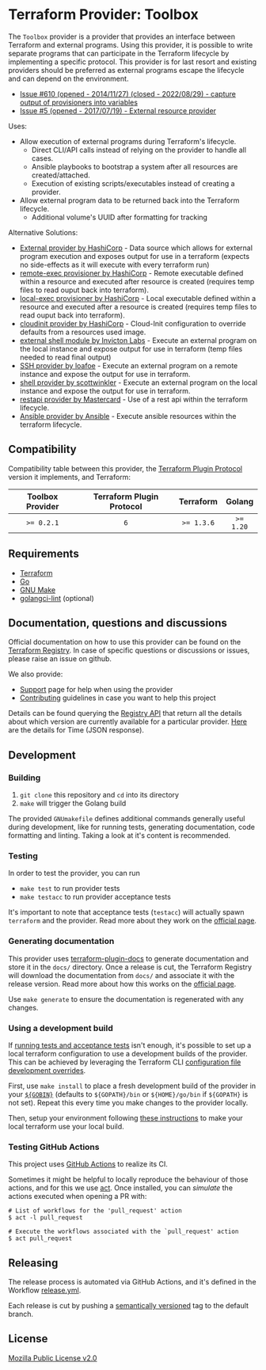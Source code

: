 # Terraform Provider: Toolbox

The `Toolbox` provider is a provider that provides an interface between Terraform and external programs.
Using this provider, it is possible to write separate programs that can participate in the Terraform lifecycle by implementing a specific protocol.
This provider is for last resort and existing providers should be preferred as external programs escape the lifecycle and can depend on the environment.
* [Issue #610 (opened - 2014/11/27) (closed - 2022/08/29) - capture output of provisioners into variables](https://github.com/hashicorp/terraform/issues/610)
* [Issue #5 (opened - 2017/07/19) - External resource provider](https://github.com/hashicorp/terraform-provider-external/issues/5)

Uses:
* Allow execution of external programs during Terraform's lifecycle.
  * Direct CLI/API calls instead of relying on the provider to handle all cases.
  * Ansible playbooks to bootstrap a system after all resources are created/attached.
  * Execution of existing scripts/executables instead of creating a provider.
* Allow external program data to be returned back into the Terraform lifecycle.
  * Additional volume's UUID after formatting for tracking

Alternative Solutions:
* [External provider by HashiCorp](https://registry.terraform.io/providers/hashicorp/external/latest/docs) - Data source which allows for external program execution and exposes output for use in a terraform (expects no side-effects as it will execute with every terraform run)
* [remote-exec provisioner by HashiCorp](https://developer.hashicorp.com/terraform/language/resources/provisioners/remote-exec) - Remote executable defined within a resource and executed after resource is created (requires temp files to read ouput back into terraform).
* [local-exec provisioner by HashiCorp](https://developer.hashicorp.com/terraform/language/resources/provisioners/local-exec) - Local executable defined within a resource and executed after a resource is created (requires temp files to read ouput back into terraform).
* [cloudinit provider by HashiCorp](https://registry.terraform.io/providers/hashicorp/cloudinit/latest/docs) - Cloud-Init configuration to override defaults from a resources used image.
* [external shell module by Invicton Labs](https://registry.terraform.io/modules/Invicton-Labs/shell-resource/external/latest) - Execute an external program on the local instance and expose output for use in terraform (temp files needed to read final output)
* [SSH provider by loafoe](https://registry.terraform.io/providers/loafoe/ssh/latest/docs) - Execute an external program on a remote instance and expose the output for use in terraform.
* [shell provider by scottwinkler](https://registry.terraform.io/providers/scottwinkler/shell/latest/docs) - Execute an external program on the local instance and expose the output for use in terraform.
* [restapi provider by Mastercard](https://registry.terraform.io/providers/Mastercard/restapi/latest/docs) - Use of a rest api within the terraform lifecycle.
* [Ansible provider by Ansible](https://registry.terraform.io/providers/ansible/ansible/latest/docs) - Execute ansible resources within the terraform lifecycle.

## Compatibility

Compatibility table between this provider, the [Terraform Plugin Protocol](https://www.terraform.io/plugin/how-terraform-works#terraform-plugin-protocol)
version it implements, and Terraform:

| Toolbox Provider | Terraform Plugin Protocol | Terraform |   Golang  |
|:-----------------:|:-------------------------:|:---------:|:---------:|
|    `>= 0.2.1`     |            `6`            | `>= 1.3.6`| `>= 1.20` |

## Requirements

* [Terraform](https://www.terraform.io/downloads)
* [Go](https://go.dev/doc/install)
* [GNU Make](https://www.gnu.org/software/make/)
* [golangci-lint](https://golangci-lint.run/usage/install/#local-installation) (optional)

## Documentation, questions and discussions
Official documentation on how to use this provider can be found on the
[Terraform Registry](https://registry.terraform.io/providers/bryan-bar/toolbox/latest/docs).
In case of specific questions or discussions or issues, please raise an issue on github.

We also provide:

* [Support](.github/SUPPORT.md) page for help when using the provider
* [Contributing](.github/CONTRIBUTING.md) guidelines in case you want to help this project

Details can be found querying the [Registry API](https://www.terraform.io/internals/provider-registry-protocol#list-available-versions)
that return all the details about which version are currently available for a particular provider.
[Here](https://registry.terraform.io/v1/providers/bryan-bar/toolbox/versions) are the details for Time (JSON response).


## Development

### Building

1. `git clone` this repository and `cd` into its directory
2. `make` will trigger the Golang build

The provided `GNUmakefile` defines additional commands generally useful during development,
like for running tests, generating documentation, code formatting and linting.
Taking a look at it's content is recommended.

### Testing

In order to test the provider, you can run

* `make test` to run provider tests
* `make testacc` to run provider acceptance tests

It's important to note that acceptance tests (`testacc`) will actually spawn
`terraform` and the provider. Read more about they work on the
[official page](https://www.terraform.io/plugin/sdkv2/testing/acceptance-tests).

### Generating documentation

This provider uses [terraform-plugin-docs](https://github.com/hashicorp/terraform-plugin-docs/)
to generate documentation and store it in the `docs/` directory.
Once a release is cut, the Terraform Registry will download the documentation from `docs/`
and associate it with the release version. Read more about how this works on the
[official page](https://www.terraform.io/registry/providers/docs).

Use `make generate` to ensure the documentation is regenerated with any changes.

### Using a development build

If [running tests and acceptance tests](#testing) isn't enough, it's possible to set up a local terraform configuration
to use a development builds of the provider. This can be achieved by leveraging the Terraform CLI
[configuration file development overrides](https://www.terraform.io/cli/config/config-file#development-overrides-for-provider-developers).

First, use `make install` to place a fresh development build of the provider in your
[`${GOBIN}`](https://pkg.go.dev/cmd/go#hdr-Compile_and_install_packages_and_dependencies)
(defaults to `${GOPATH}/bin` or `${HOME}/go/bin` if `${GOPATH}` is not set). Repeat
this every time you make changes to the provider locally.

Then, setup your environment following [these instructions](https://www.terraform.io/plugin/debugging#terraform-cli-development-overrides)
to make your local terraform use your local build.

### Testing GitHub Actions

This project uses [GitHub Actions](https://docs.github.com/en/actions/automating-builds-and-tests) to realize its CI.

Sometimes it might be helpful to locally reproduce the behaviour of those actions,
and for this we use [act](https://github.com/nektos/act). Once installed, you can _simulate_ the actions executed
when opening a PR with:

```shell
# List of workflows for the 'pull_request' action
$ act -l pull_request

# Execute the workflows associated with the `pull_request' action 
$ act pull_request
```

## Releasing

The release process is automated via GitHub Actions, and it's defined in the Workflow
[release.yml](./.github/workflows/release.yml).

Each release is cut by pushing a [semantically versioned](https://semver.org/) tag to the default branch.

## License

[Mozilla Public License v2.0](./LICENSE)
